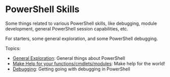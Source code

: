 # PowerShell Skills
Some things related to various PowerShell skills, like debugging, module development, general PowerShell session capabilities, etc.

For starters, some general exploration, and some PowerShell debugging.

Topics:
- [General Exploration](docs/GeneralExploration.ipynb): General things about PowerShell
- [Make Help for your functions/cmdlets/modules](docs/MakePowerShellHelp.md): Make help for the world!
- [Debugging](docs/Debugging.md): Getting going with debugging in PowerShell
